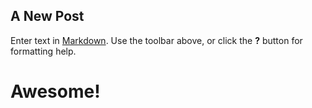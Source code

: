 ## A New Post

Enter text in [Markdown](http://daringfireball.net/projects/markdown/). Use the toolbar above, or click the **?** button for formatting help.

# Awesome!